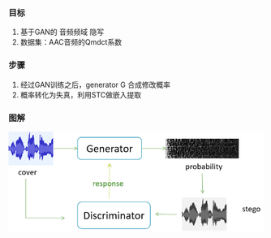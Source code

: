 


### 目标
1. 基于GAN的 音频频域 隐写
2. 数据集：AAC音频的Qmdct系数


### 步骤
1. 经过GAN训练之后，generator G 合成修改概率
2. 概率转化为失真，利用STC做嵌入提取

### 图解

![Fig](https://github.com/LeeeLiu/STC_steg_GAN/blob/master/architecture.png)
